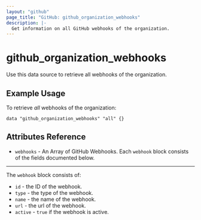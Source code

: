 ```yaml
---
layout: "github"
page_title: "GitHub: github_organization_webhooks"
description: |-
  Get information on all GitHub webhooks of the organization.
---
```


# github\_organization\_webhooks

Use this data source to retrieve all webhooks of the organization.

## Example Usage

To retrieve *all* webhooks of the organization:

```hcl
data "github_organization_webhooks" "all" {}
```

## Attributes Reference

* `webhooks` - An Array of GitHub Webhooks.  Each `webhook` block consists of the fields documented below.
___

The `webhook` block consists of:

 * `id` - the ID of the webhook.
 * `type` - the type of the webhook.
 * `name` - the name of the webhook.
 * `url` - the url of the webhook.
 * `active` - `true` if the webhook is active.
